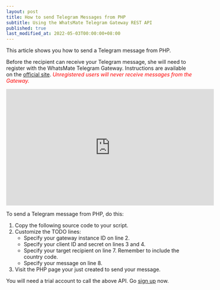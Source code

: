 ```yaml
---
layout: post
title: How to send Telegram Messages from PHP
subtitle: Using the WhatsMate Telegram Gateway REST API
published: true
last_modified_at: 2022-05-03T00:00:00+08:00
---
```


This article shows you how to send a Telegram message from PHP.

Before the recipient can receive your Telegram message, she will need to register with the WhatsMate Telegram Gateway. Instructions are available on the [official site](https://www.whatsmate.net/telegram-gateway-api.html). <span style="color:red">*Unregistered users will never receive messages from the Gateway.*</span>


<iframe width="560" height="315" src="https://www.youtube.com/embed/Mn80_FKLTJM?rel=0&cc_load_policy=1" frameborder="0" allowfullscreen></iframe>


To send a Telegram message from PHP, do this:

1. Copy the following source code to your script.  <script src="https://gist.github.com/whatsmate/6b8fa830ebd7002fff48e37742f9a73d.js"></script>
2. Customize the TODO lines:
   * Specify your gateway instance ID on line 2.
   * Specify your client ID and secret on lines 3 and 4.
   * Specify your target recipient on line 7. Remember to include the country code.
   * Specify your message on line 8.
3. Visit the PHP page your just created to send your message.


You will need a trial account to call the above API. Go [sign up](https://www.whatsmate.net/telegram-gateway-api.html) now.


<br>
<script async src="//pagead2.googlesyndication.com/pagead/js/adsbygoogle.js"></script>
<ins class="adsbygoogle"
     style="display:inline-block;width:728px;height:90px"
     data-ad-client="ca-pub-7383487179928477"
     data-ad-slot="6959057004"></ins>
<script>
(adsbygoogle = window.adsbygoogle || []).push({});
</script>
<br>

